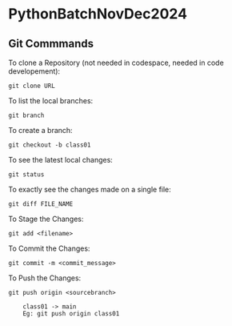 # PythonBatchNovDec2024



## Git Commmands

To clone a Repository (not needed in codespace, needed in code developement):

    git clone URL

To list the local branches:

    git branch

To create a branch:

    git checkout -b class01 

To see the latest local changes:

    git status

To exactly see the changes made on a single file:

    git diff FILE_NAME

To Stage the Changes:

    git add <filename>

To Commit the Changes:

    git commit -m <commit_message>

To Push the Changes:

    git push origin <sourcebranch>

        class01 -> main
        Eg: git push origin class01
        

